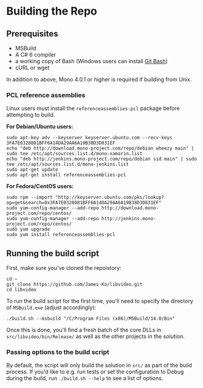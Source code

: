 # Building the Repo

## Prerequisites

- MSBuild
- A C# 6 compiler
- a working copy of Bash (Windows users can install [Git Bash](http://www.git-scm.com/downloads))
 - cURL or wget

In addition to above, Mono 4.0.1 or higher is required if building from Unix.

### PCL reference assemblies

Linux users must install the `referenceassemblies-pcl` package before attempting to build.

**For Debian/Ubuntu users:**

    sudo apt-key adv --keyserver keyserver.ubuntu.com --recv-keys 3FA7E0328081BFF6A14DA29AA6A19B38D3D831EF
    echo "deb http://download.mono-project.com/repo/debian wheezy main" | sudo tee /etc/apt/sources.list.d/mono-xamarin.list
    echo "deb http://jenkins.mono-project.com/repo/debian sid main" | sudo tee /etc/apt/sources.list.d/mono-jenkins.list
    sudo apt-get update
    sudo apt-get install referenceassemblies-pcl

**For Fedora/CentOS users:**

    sudo rpm --import "http://keyserver.ubuntu.com/pks/lookup?op=get&search=0x3FA7E0328081BFF6A14DA29AA6A19B38D3D831EF"
    sudo yum-config-manager --add-repo http://download.mono-project.com/repo/centos/
    sudo yum-config-manager --add-repo http://jenkins.mono-project.com/repo/centos/
    sudo yum upgrade
    sudo yum install referenceassemblies-pcl

## Running the build script

First, make sure you've cloned the repoistory:

```
cd ~
git clone https://github.com/James-Ko/libvideo.git
cd libvideo
```

To run the build script for the first time, you'll need to specify the directory of `MSBuild.exe` (adjust accordingly):

    ./build.sh --msbuild "/C/Program Files (x86)/MSBuild/14.0/Bin"

Once this is done, you'll find a fresh batch of the core DLLs in `src/libvideo/bin/Release/` as well as the other projects in the solution.

### Passing options to the build script

By default, the script will only build the solution in `src/` as part of the build process. If you'd like to e.g. run tests or set the configuration to Debug during the build, run `./build.sh --help` to see a list of options.
